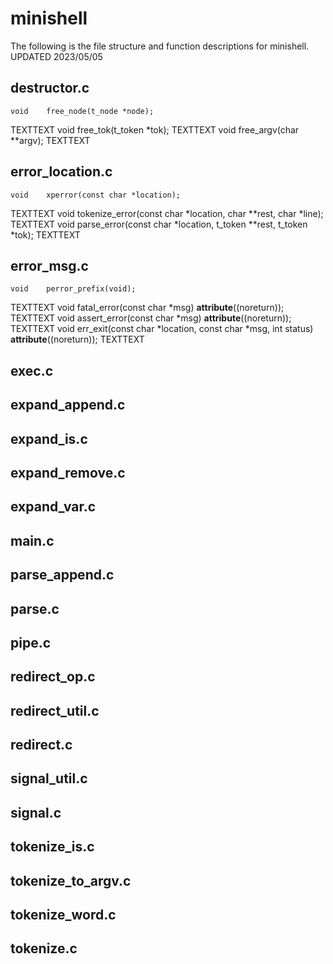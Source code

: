 # minishell
The following is the file structure and function descriptions for minishell.
UPDATED 2023/05/05

## 	destructor.c
	void	free_node(t_node *node);
TEXTTEXT
	void	free_tok(t_token *tok);
TEXTTEXT
	void	free_argv(char **argv);
TEXTTEXT

## error_location.c
	void	xperror(const char *location);
TEXTTEXT
	void	tokenize_error(const char *location, char **rest, char *line);
TEXTTEXT
	void	parse_error(const char *location, t_token **rest, t_token *tok);
TEXTTEXT

## error_msg.c
	void	perror_prefix(void);
TEXTTEXT
	void	fatal_error(const char *msg) __attribute__((noreturn));
TEXTTEXT
	void	assert_error(const char *msg) __attribute__((noreturn));
TEXTTEXT
	void	err_exit(const char *location, const char *msg, int status) __attribute__((noreturn));
TEXTTEXT

## exec.c

## expand_append.c

## expand_is.c

## expand_remove.c

## expand_var.c

## main.c

## parse_append.c

## parse.c

## pipe.c

## redirect_op.c

## redirect_util.c

## redirect.c

## signal_util.c

## signal.c

## tokenize_is.c

## tokenize_to_argv.c

## tokenize_word.c

## tokenize.c
